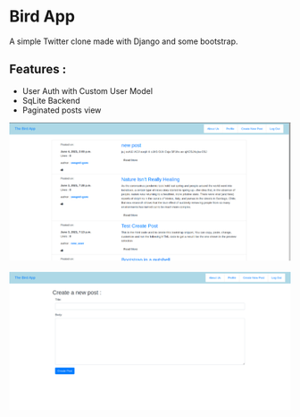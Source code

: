 # Bird App

A simple Twitter clone made with Django and some bootstrap.
## Features : 
- User Auth with Custom User Model
- SqLite Backend 
- Paginated posts view

<p float="left">
<img src="/assets/homePage.png" >
&nbsp; &nbsp; &nbsp;
<img src="/assets/createPost.png" >
</p>

